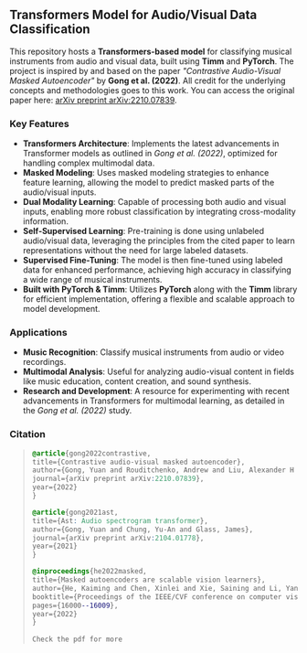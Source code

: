 ## Transformers Model for Audio/Visual Data Classification

This repository hosts a **Transformers-based model** for classifying musical instruments from audio and visual data, built using **Timm** and **PyTorch**. The project is inspired by and based on the paper *"Contrastive Audio-Visual Masked Autoencoder"* by **Gong et al. (2022)**. All credit for the underlying concepts and methodologies goes to this work. You can access the original paper here: [arXiv preprint arXiv:2210.07839](https://arxiv.org/abs/2210.07839).



### Key Features

- **Transformers Architecture**: Implements the latest advancements in Transformer models as outlined in *Gong et al. (2022)*, optimized for handling complex multimodal data.
- **Masked Modeling**: Uses masked modeling strategies to enhance feature learning, allowing the model to predict masked parts of the audio/visual inputs.
- **Dual Modality Learning**: Capable of processing both audio and visual inputs, enabling more robust classification by integrating cross-modality information.
- **Self-Supervised Learning**: Pre-training is done using unlabeled audio/visual data, leveraging the principles from the cited paper to learn representations without the need for large labeled datasets.
- **Supervised Fine-Tuning**: The model is then fine-tuned using labeled data for enhanced performance, achieving high accuracy in classifying a wide range of musical instruments.
- **Built with PyTorch & Timm**: Utilizes **PyTorch** along with the **Timm** library for efficient implementation, offering a flexible and scalable approach to model development.

### Applications

- **Music Recognition**: Classify musical instruments from audio or video recordings.
- **Multimodal Analysis**: Useful for analyzing audio-visual content in fields like music education, content creation, and sound synthesis.
- **Research and Development**: A resource for experimenting with recent advancements in Transformers for multimodal learning, as detailed in the *Gong et al. (2022)* study.

### Citation

> ```css
> @article{gong2022contrastive,
> title={Contrastive audio-visual masked autoencoder},
> author={Gong, Yuan and Rouditchenko, Andrew and Liu, Alexander H and Harwath, David and Karlinsky, Leonid and Kuehne, Hilde and Glass, James},
> journal={arXiv preprint arXiv:2210.07839},
> year={2022}
> }
> 
> @article{gong2021ast,
> title={Ast: Audio spectrogram transformer},
> author={Gong, Yuan and Chung, Yu-An and Glass, James},
> journal={arXiv preprint arXiv:2104.01778},
> year={2021}
> }
> 
> @inproceedings{he2022masked,
> title={Masked autoencoders are scalable vision learners},
> author={He, Kaiming and Chen, Xinlei and Xie, Saining and Li, Yanghao and Doll{\'a}r, Piotr and Girshick, Ross},
> booktitle={Proceedings of the IEEE/CVF conference on computer vision and pattern recognition},
> pages={16000--16009},
> year={2022}
> }
>    
> Check the pdf for more
> ```
>
> 
